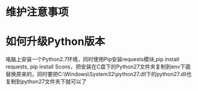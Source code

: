 # 维护注意事项

# 如何升级Python版本
电脑上安装一个Python2.7环境，同时使用Pip安装requests模块,pip install requests, pip install Scons，把安装在C盘下的Python27文件夹复制到env下面替换原来的，同时要把C:\Windows\System32\python27.dll下的python27.dll也复制到python27文件夹下就可以了
